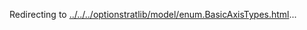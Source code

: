 Redirecting to
[../../../optionstratlib/model/enum.BasicAxisTypes.html](../../../optionstratlib/model/enum.BasicAxisTypes.html)\...
